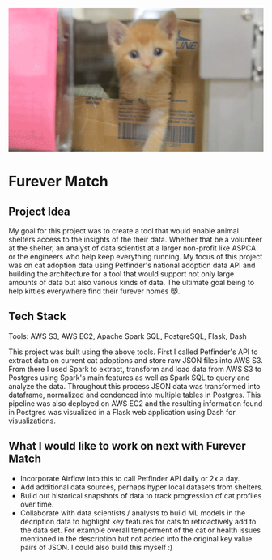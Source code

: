 

![](https://github.com/amp5/furever_match/blob/master/reports/pictures/giphy.gif)
# Furever Match

## Project Idea
My goal for this project was to create a tool that would enable animal shelters access to the insights of the their data. Whether that be a volunteer at the shelter, an analyst of data scientist at a larger non-profit like ASPCA or the engineers who help keep everything running. My focus of this project was on cat adoption data using Petfinder's national adoption data API and building the architecture for a tool that would support not only large amounts of data but also various kinds of data. The ultimate goal being to help kitties everywhere find their furever homes 😻.


## Tech Stack
Tools: AWS S3, AWS EC2, Apache Spark SQL, PostgreSQL, Flask, Dash

This project was built using the above tools. First I called Petfinder's API to extract data on current cat adoptions and store raw JSON files into AWS S3. From there I used Spark to extract, transform and load data from AWS S3 to Postgres using Spark's main features as well as Spark SQL to query and analyze the data. Throughout this process JSON data was transformed into dataframe, normalized and condenced into multiple tables in Postgres. This pipeline was also deployed on AWS EC2 and the resulting information found in Postgres was visualized in a Flask web application using Dash for visualizations. 


## What I would like to work on next with Furever Match
- Incorporate Airflow into this to call Petfinder API daily or 2x a day. 
- Add additional data sources, perhaps hyper local datasets from shelters.
- Build out historical snapshots of data to track progression of cat profiles over time.
- Collaborate with data scientists / analysts to build ML models in the decription data to highlight key features for cats to retroactively add to the data set. For example overall temperment of the cat or health issues mentioned in the description but not added into the original key value pairs of JSON. I could also build this myself :)
